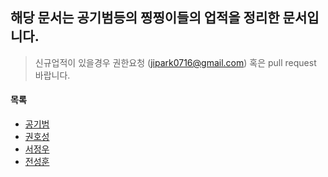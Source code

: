 ## 해당 문서는 공기범등의 찡찡이들의 업적을 정리한 문서입니다.

> 신규업적이 있을경우 권한요청 (jipark0716@gmail.com) 혹은 pull request 바랍니다.

#### 목록
* [공기범](list/공기범.md)
* [권호성](list/권호성.md)
* [서정우](list/서정우.md)
* [전성훈](list/전성훈.md)
